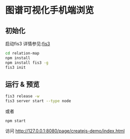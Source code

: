 # 图谱可视化手机端浏览

## 初始化
启动fis3
详情参见:[fis3](https://github.com/fex-team/fis3/tree/dev)
```bash
cd relation-map
npm install
npm install fis3 -g
fis3 init
```

## 运行 & 预览

```bash
fis3 release -w
fis3 server start --type node
```

或者

```
npm start
```

访问
http://127.0.0.1:8080/page/createjs-demo/index.html
